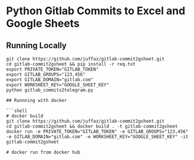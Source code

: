 # Python Gitlab Commits to Excel and Google Sheets

## Running Locally

```shell
git clone https://github.com/juffaz/gitlab-commit2gsheet.git
cd gitlab-commit2gsheet && pip install -r req.txt 
export PRIVATE_TOKEN="GITLAB_TOKEN" 
export GITLAB_GROUPS="123,456" 
export GITLAB_DOMAIN="gitlab.com"
export WORKSHEET_KEY="GOOGLE_SHEET_KEY"
python gitlab_commits2telegram.py
```

```
## Runnning with docker

```shell
# docker build
git clone https://github.com/juffaz/gitlab-commit2gsheet.git
cd gitlab-commit2gsheet && docker build . -t gitlab-commit2gsheet
docker run -e PRIVATE_TOKEN="GITLAB_TOKEN" -e GITLAB_GROUPS="123,456" -e GITLAB_DOMAIN="gitlab.com" -e WORKSHEET_KEY="GOOGLE_SHEET_KEY" -it gitlab-commit2gsheet 

# docker run from docker hub


```
